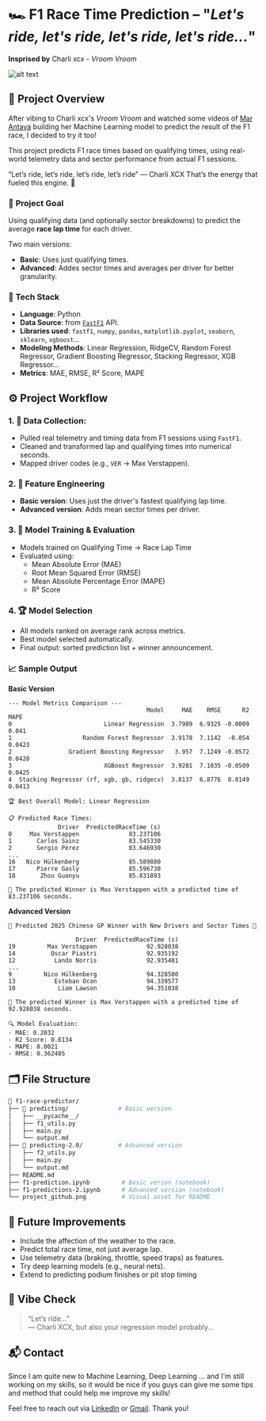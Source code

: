 # 🏎️ **F1 Race Time Prediction – "*Let's ride, let's ride, let's ride, let's ride...*"**

**Insprised by** Charli xcx - *Vroom Vroom*

![alt text](<project github.png>)

## 🚀 **Project Overview**
After vibing to Charli xcx's *Vroom Vroom* and watched some videos of [Mar Antaya](https://github.com/mar-antaya) building her Machine Learning model to predict the result of the F1 race, I decided to try it too! 

This project predicts F1 race times based on qualifying times, using real-world telemetry data and sector performance from actual F1 sessions.

“Let’s ride, let’s ride, let’s ride, let’s ride” — Charli XCX
That’s the energy that fueled this engine. 🏁

### 🎯 **Project Goal**
Using qualifying data (and optionally sector breakdowns) to predict the average **race lap time** for each driver.

Two main versions:
* **Basic**: Uses just qualifying times.
* **Advanced**: Addes sector times and averages per driver for better granularity.

### 🧱 **Tech Stack**
* **Language**: Python
* **Data Source**: from [`FastF1`](https://pypi.org/project/fastf1/) API.
* **Libraries used**: `fastf1`, `numpy`, `pandas`, `matplotlib.pyplot`, `seaborn`, `sklearn`, `xgboost`...
* **Modeling Methods**: Linear Regression, RidgeCV, Random Forest Regressor, Gradient Boosting Regressor, Stacking Regressor, XGB Regressor...
* **Metrics**: MAE, RMSE, R² Score, MAPE

## ⚙️ **Project Workflow**
### **1. 🏁 Data Collection**:
* Pulled real telemetry and timing data from F1 sessions using `FastF1`.
* Cleaned and transformed lap and qualifying times into numerical seconds.
* Mapped driver codes (e.g., `VER` → Max Verstappen).
### **2. 🧪 Feature Engineering**
* **Basic version**: Uses just the driver's fastest qualifying lap time.
* **Advanced version**: Adds mean sector times per driver.

### **3. 🤖 Model Training & Evaluation**
* Models trained on Qualifying Time → Race Lap Time
* Evaluated using:
    * Mean Absolute Error (MAE)
    * Root Mean Squared Error (RMSE)
    * Mean Absolute Percentage Error (MAPE)
    * R² Score

### **4. 🏆 Model Selection**
* All models ranked on average rank across metrics.
* Best model selected automatically.
* Final output: sorted prediction list + winner announcement.

### **📈 Sample Output**
**Basic Version**
```text
--- Model Metrics Comparison ---
                                       Model     MAE    RMSE      R2    MAPE
0                          Linear Regression  3.7989  6.9325 -0.0009   0.041
1                    Random Forest Regressor  3.9178  7.1142  -0.054  0.0423
2                Gradient Boosting Regressor   3.957  7.1249 -0.0572  0.0428
3                          XGBoost Regressor  3.9281  7.1035 -0.0509  0.0425
4  Stacking Regressor (rf, xgb, gb, ridgecv)  3.8137  6.8776  0.0149  0.0413

🏆 Best Overall Model: Linear Regression

📋 Predicted Race Times:
              Driver  PredictedRaceTime (s)
0     Max Verstappen              83.237106
1       Carlos Sainz              83.545330
2       Sergio Pérez              83.646930
...
16   Nico Hülkenberg              85.589880
17      Pierre Gasly              85.596730
18       Zhou Guanyu              85.831893

🏁 The predicted Winner is Max Verstappen with a predicted time of 83.237106 seconds.
```

**Advanced Version**
```text
🏁 Predicted 2025 Chinese GP Winner with New Drivers and Sector Times 🏁

                   Driver  PredictedRaceTime (s)
19         Max Verstappen              92.928038
14          Oscar Piastri              92.935192
12           Lando Norris              92.935481
...
9         Nico Hülkenberg              94.328500
13           Esteban Ocon              94.339577
10            Liam Lawson              94.351038

🏁 The predicted Winner is Max Verstappen with a predicted time of 92.928038 seconds.

🔍 Model Evaluation:
- MAE: 0.2032
- R2 Score: 0.6134
- MAPE: 0.0021
- RMSE: 0.362405
```

## **🗂️ File Structure**
```bash
📁 f1-race-predictor/
├── 📁 predicting/              # Basic version
│   ├── __pycache__/
│   ├── f1_utils.py                 
│   ├── main.py                     
│   └── output.md                   
├── 📁 predicting-2.0/          # Advanced version
│   ├── f2_utils.py
│   ├── main.py
│   └── output.md
├── README.md
├── f1-prediction.ipynb         # Basic verion (notebook)
├── f1-predictions-2.ipynb      # Advanced version (notebook)
└── project_github.png          # Visual asset for README
```

## **🧩 Future Improvements**
* Include the affection of the weather to the race.
* Predict total race time, not just average lap.
* Use telemetry data (braking, throttle, speed traps) as features.
* Try deep learning models (e.g., neural nets).
* Extend to predicting podium finishes or pit stop timing

## **🎵 Vibe Check**
> “Let’s ride...”<br>— Charli XCX, but also your regression model probably...

## **📬 Contact**
Since I am quite new to Machine Learning, Deep Learning ... and I'm still working on my skills, so it would be nice if you guys can give me some tips and method that could help me improve my skills! 

Feel free to reach out via [LinkedIn](https://www.linkedin.com/in/hmdkien/) or [Gmail](andrhmdk@gmail.com). Thank you!
